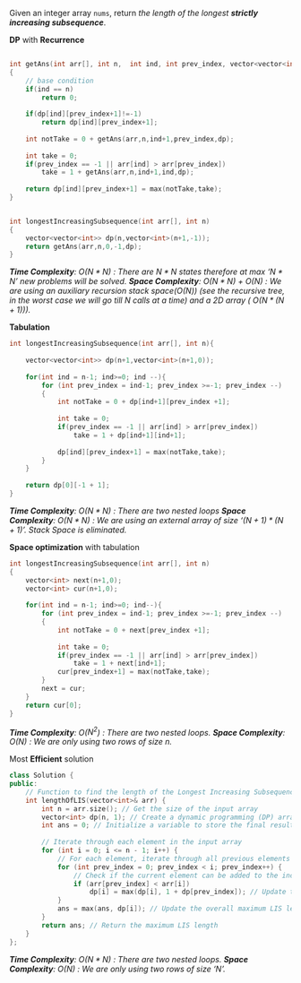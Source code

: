 Given an integer array `nums`, return _the length of the longest **strictly increasing subsequence**_.

**DP** with **Recurrence**
```cpp

int getAns(int arr[], int n,  int ind, int prev_index, vector<vector<int>>& dp)
{    
    // base condition
    if(ind == n)
        return 0;
        
    if(dp[ind][prev_index+1]!=-1)
        return dp[ind][prev_index+1];
    
    int notTake = 0 + getAns(arr,n,ind+1,prev_index,dp);
    
    int take = 0;
    if(prev_index == -1 || arr[ind] > arr[prev_index])
        take = 1 + getAns(arr,n,ind+1,ind,dp);
    
    return dp[ind][prev_index+1] = max(notTake,take);
}


int longestIncreasingSubsequence(int arr[], int n)
{    
    vector<vector<int>> dp(n,vector<int>(n+1,-1));
    return getAns(arr,n,0,-1,dp);
}
```
***Time Complexity**: O($N*N$) : There are $N*N$ states therefore at max ‘$N*N$’ new problems will be solved.
**Space Complexity**: O($N*N$) + O(N) : We are using an auxiliary recursion stack space(O(N)) (see the recursive tree, in the worst case we will go till N calls at a time) and a 2D array ( O($N*(N+1)$)).*




**Tabulation**
```cpp
int longestIncreasingSubsequence(int arr[], int n){
    
    vector<vector<int>> dp(n+1,vector<int>(n+1,0));
    
    for(int ind = n-1; ind>=0; ind --){
        for (int prev_index = ind-1; prev_index >=-1; prev_index --)
        {    
            int notTake = 0 + dp[ind+1][prev_index +1];
    
            int take = 0;
		    if(prev_index == -1 || arr[ind] > arr[prev_index])    
                take = 1 + dp[ind+1][ind+1];
    
            dp[ind][prev_index+1] = max(notTake,take);
        }
    }
    
    return dp[0][-1 + 1];
}
```
***Time Complexity**: O($N*N$) : There are two nested loops
**Space Complexity**: O($N*N$) : We are using an external array of size ‘$(N+1)*(N+1)$’. Stack Space is eliminated.*




**Space optimization** with tabulation
```cpp
int longestIncreasingSubsequence(int arr[], int n)
{    
    vector<int> next(n+1,0);
    vector<int> cur(n+1,0);
    
    for(int ind = n-1; ind>=0; ind--){
        for (int prev_index = ind-1; prev_index >=-1; prev_index --)
        { 
            int notTake = 0 + next[prev_index +1];
    
            int take = 0;
            if(prev_index == -1 || arr[ind] > arr[prev_index])
                take = 1 + next[ind+1];
			cur[prev_index+1] = max(notTake,take);
        }
        next = cur;
    }
    return cur[0];
}
```
***Time Complexity**: O($N^2$) : There are two nested loops.
**Space Complexity**: O(N) : We are only using two rows of size n.*




Most **Efficient** solution
```cpp
class Solution {
public:
    // Function to find the length of the Longest Increasing Subsequence (LIS)
    int lengthOfLIS(vector<int>& arr) {
        int n = arr.size(); // Get the size of the input array
        vector<int> dp(n, 1); // Create a dynamic programming (DP) array to store LIS lengths ending at each index, initialized with 1s
        int ans = 0; // Initialize a variable to store the final result (maximum LIS length)
    
        // Iterate through each element in the input array
        for (int i = 0; i <= n - 1; i++) {
            // For each element, iterate through all previous elements to find potential increasing subsequences
            for (int prev_index = 0; prev_index < i; prev_index++) {    
                // Check if the current element can be added to the increasing subsequence ending at the previous index
                if (arr[prev_index] < arr[i])
                    dp[i] = max(dp[i], 1 + dp[prev_index]); // Update the LIS length ending at the current index if a longer subsequence is found
            }
            ans = max(ans, dp[i]); // Update the overall maximum LIS length
        }
        return ans; // Return the maximum LIS length
    }
};
```
***Time Complexity**: O($N*N$) : There are two nested loops.
**Space Complexity**: O(N) : We are only using two rows of size ‘N’.*